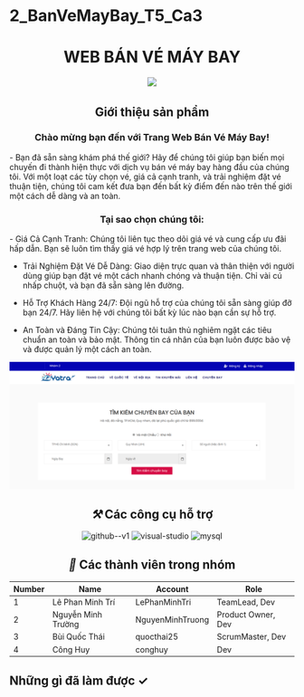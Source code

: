 # 2_BanVeMayBay_T5_Ca3
<h1 align="center">WEB BÁN VÉ MÁY BAY</h1>
<p align="center"><img src ="https://img.icons8.com/color/48/000000/vietnam-circular.png"/></p>
<h2 align="center">Giới thiệu sản phẩm </h2>
<h3 align="center">Chào mừng bạn đến với Trang Web Bán Vé Máy Bay!</h3>
<p>- Bạn đã sẵn sàng khám phá thế giới? Hãy để chúng tôi giúp bạn biến mọi chuyến đi thành hiện thực với dịch vụ bán vé máy bay hàng đầu của chúng tôi. Với một loạt các tùy chọn vé, giá cả cạnh tranh, và trải nghiệm đặt vé thuận tiện, chúng tôi cam kết đưa bạn đến bất kỳ điểm đến nào trên thế giới một cách dễ dàng và an toàn.</p>
<h3 align="center">Tại sao chọn chúng tôi:</h3>
<p>
- Giá Cả Cạnh Tranh: Chúng tôi liên tục theo dõi giá vé và cung cấp ưu đãi hấp dẫn. Bạn sẽ luôn tìm thấy giá vé hợp lý trên trang web của chúng tôi.

- Trải Nghiệm Đặt Vé Dễ Dàng: Giao diện trực quan và thân thiện với người dùng giúp bạn đặt vé một cách nhanh chóng và thuận tiện. Chỉ vài cú nhấp chuột, và bạn đã sẵn sàng lên đường.

- Hỗ Trợ Khách Hàng 24/7: Đội ngũ hỗ trợ của chúng tôi sẵn sàng giúp đỡ bạn 24/7. Hãy liên hệ với chúng tôi bất kỳ lúc nào bạn cần sự hỗ trợ.

- An Toàn và Đáng Tin Cậy: Chúng tôi tuân thủ nghiêm ngặt các tiêu chuẩn an toàn và bảo mật. Thông tin cá nhân của bạn luôn được bảo vệ và được quản lý một cách an toàn.</p>
<img src="https://github.com/LePhanMinhTri/2_BanVeMayBay_T5_Ca3/blob/main/Screenshot%202023-11-01%20224232.png">
<h2 align="center"><i>&#x2692;</i> Các công cụ hỗ trợ</h2>
<p align="center">
  <img width="96" height="96" src="https://img.icons8.com/color-glass/96/github--v1.png" alt="github--v1"/>
  <img width="96" height="96" src="https://img.icons8.com/fluency/96/visual-studio.png" alt="visual-studio"/>
  <img width="96" height="96" src="https://img.icons8.com/parakeet/96/mysql.png" alt="mysql"/>
</p>
<h2 align="center"><i>&#x1F464;</i> Các thành viên trong nhóm</h2>
<table style="width:100%;">
  <tr>
    <thead>
      <tr>
        <th>Number</th>
        <th>Name</th>
        <th>Account</th>
        <th>Role</th>
      </tr>
    </thead>
    <tbody>
      <tr>
        <td>1</td>
        <td>Lê Phan Minh Trí</td>
        <td>LePhanMinhTri</td>
        <td>TeamLead, Dev</td>
      </tr>
      <tr>
        <td>2</td>
        <td>Nguyễn Minh Trường</td>
        <td>NguyenMinhTruong</td>
        <td>Product Owner, Dev</td>
      </tr>
      <tr>
        <td>3</td>
        <td>Bùi Quốc Thái</td>
        <td>quocthai25</td>
        <td>ScrumMaster, Dev</td>
      </tr>
      <tr>
        <td>4</td>
        <td>Công Huy</td>
        <td>conghuy</td>
        <td>Dev</td>
      </tr>
    </tbody>
  </table>
  <h2>Những gì đã làm được &#x2713;</h2>
  
